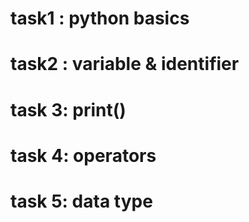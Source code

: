 # task1 : python basics

# task2 : variable & identifier

# task 3: print()

# task 4: operators

# task 5: data type
